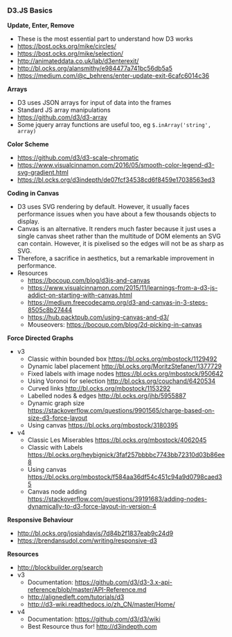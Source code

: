 ### D3.JS Basics

__Update, Enter, Remove__
  
  * These is the most essential part to understand how D3 works
  * https://bost.ocks.org/mike/circles/
  * https://bost.ocks.org/mike/selection/
  * http://animateddata.co.uk/lab/d3enterexit/
  * http://bl.ocks.org/alansmithy/e984477a741bc56db5a5
  * https://medium.com/@c_behrens/enter-update-exit-6cafc6014c36

__Arrays__
  * D3 uses JSON arrays for input of data into the frames
  * Standard JS array manipulations
  * https://github.com/d3/d3-array
  * Some jquery array functions are useful too, eg `$.inArray('string', array)`

__Color Scheme__

  * https://github.com/d3/d3-scale-chromatic
  * https://www.visualcinnamon.com/2016/05/smooth-color-legend-d3-svg-gradient.html
  * https://bl.ocks.org/d3indepth/de07fcf34538cd6f8459e17038563ed3

__Coding in Canvas__
  * D3 uses SVG rendering by default. However, it usually faces performance issues when you have about a few thousands objects to display.
  * Canvas is an alternative. It renders much faster because it just uses a single canvas sheet rather than the multitude of DOM elements
  an SVG can contain. However, it is pixelised so the edges will not be as sharp as SVG.
  * Therefore, a sacrifice in aesthetics, but a remarkable improvement in performance.
  * Resources
    * https://bocoup.com/blog/d3js-and-canvas
    * https://www.visualcinnamon.com/2015/11/learnings-from-a-d3-js-addict-on-starting-with-canvas.html
    * https://medium.freecodecamp.org/d3-and-canvas-in-3-steps-8505c8b27444
    * https://hub.packtpub.com/using-canvas-and-d3/
    * Mouseovers: https://bocoup.com/blog/2d-picking-in-canvas

__Force Directed Graphs__

 * v3
    * Classic within bounded box https://bl.ocks.org/mbostock/1129492
    * Dynamic label placement http://bl.ocks.org/MoritzStefaner/1377729
    * Fixed labels with image nodes https://bl.ocks.org/mbostock/950642
    * Using Voronoi for selection http://bl.ocks.org/couchand/6420534
    * Curved links http://bl.ocks.org/mbostock/1153292
    * Labelled nodes & edges http://bl.ocks.org/jhb/5955887
    * Dynamic graph size https://stackoverflow.com/questions/9901565/charge-based-on-size-d3-force-layout
    * Using canvas https://bl.ocks.org/mbostock/3180395
 * v4
    * Classic Les Miserables https://bl.ocks.org/mbostock/4062045
    * Classic with Labels https://bl.ocks.org/heybignick/3faf257bbbbc7743bb72310d03b86ee8
    * Using canvas https://bl.ocks.org/mbostock/f584aa36df54c451c94a9d0798caed35
    * Canvas node adding https://stackoverflow.com/questions/39191683/adding-nodes-dynamically-to-d3-force-layout-in-version-4

__Responsive Behaviour__

  * http://bl.ocks.org/josiahdavis/7d84b2f1837eab9c24d9
  * https://brendansudol.com/writing/responsive-d3

 __Resources__

  * http://blockbuilder.org/search
  * v3 
    * Documentation: https://github.com/d3/d3-3.x-api-reference/blob/master/API-Reference.md
    * http://alignedleft.com/tutorials/d3
    * http://d3-wiki.readthedocs.io/zh_CN/master/Home/
  * v4
    * Documentation: https://github.com/d3/d3/wiki
    * Best Resource thus for! http://d3indepth.com